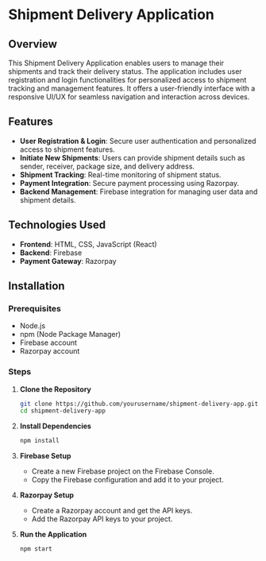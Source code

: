 # Shipment Delivery Application

## Overview
This Shipment Delivery Application enables users to manage their shipments and track their delivery status. The application includes user registration and login functionalities for personalized access to shipment tracking and management features. It offers a user-friendly interface with a responsive UI/UX for seamless navigation and interaction across devices.

## Features
- **User Registration & Login**: Secure user authentication and personalized access to shipment features.
- **Initiate New Shipments**: Users can provide shipment details such as sender, receiver, package size, and delivery address.
- **Shipment Tracking**: Real-time monitoring of shipment status.
- **Payment Integration**: Secure payment processing using Razorpay.
- **Backend Management**: Firebase integration for managing user data and shipment details.

## Technologies Used
- **Frontend**: HTML, CSS, JavaScript (React)
- **Backend**: Firebase
- **Payment Gateway**: Razorpay

## Installation

### Prerequisites
- Node.js
- npm (Node Package Manager)
- Firebase account
- Razorpay account

### Steps

1. **Clone the Repository**
   ```bash
   git clone https://github.com/yourusername/shipment-delivery-app.git
   cd shipment-delivery-app
   ```

2. **Install Dependencies**
   ```bash
   npm install
   ```

3. **Firebase Setup**
   - Create a new Firebase project on the Firebase Console.
   - Copy the Firebase configuration and add it to your project.

4. **Razorpay Setup**
   - Create a Razorpay account and get the API keys.
   - Add the Razorpay API keys to your project.

5. **Run the Application**
   ```bash
   npm start
   ```
